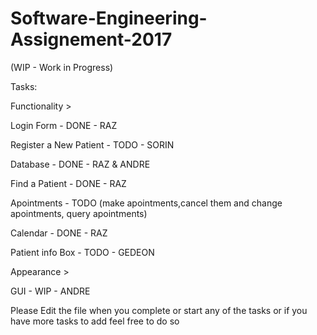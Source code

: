 # Software-Engineering-Assignement-2017
(WIP - Work in Progress)

Tasks:

Functionality > 

Login Form - DONE - RAZ

Register a New Patient - TODO - SORIN

Database - DONE - RAZ & ANDRE

Find a Patient - DONE - RAZ

Apointments - TODO 
(make apointments,cancel them and change apointments, query apointments)

Calendar - DONE - RAZ

Patient info Box - TODO - GEDEON




Appearance >

GUI - WIP - ANDRE


Please Edit the file when you complete or start any of the tasks or if you have more tasks to add feel free to do so

